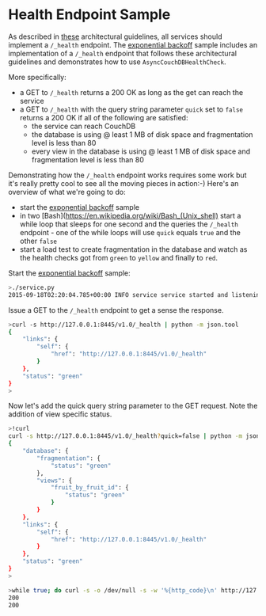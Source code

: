 # Health Endpoint Sample
As described in [these](https://github.com/simonsdave/microservice-architecture)
architectural guidelines, all services should implement a ```/_health```
endpoint.
The [exponential backoff](../exp_backoff) sample includes an implementation
of a ```/_health``` endpoint that follows these architectural guidelines
and demonstrates how to use ```AsyncCouchDBHealthCheck```.

More specifically:

* a GET to ```/_health``` returns a 200 OK as long as the get can
reach the service
* a GET to ```/_health``` with the query string parameter ```quick```
set to ```false``` returns a 200 OK if all of the following are satisfied:
  * the service can reach CouchDB
  * the database is using @ least 1 MB of disk space and
  fragmentation level is less than 80
  * every view in the database is using @ least 1 MB of disk space and
  fragmentation level is less than 80

Demonstrating how the ```/_health``` endpoint works requires
some work but it's really pretty cool to see all the moving pieces
in action:-) Here's an overview of what we're going to do:

* start the [exponential backoff](../exp_backoff) sample
* in two [Bash](https://en.wikipedia.org/wiki/Bash_(Unix_shell)
start a while loop that sleeps for one second and the queries
the ```/_health``` endpoint - one of the while loops will use
```quick``` equals ```true``` and the other ```false```
* start a load test to create fragmentation in the database
and watch as the health checks got from ```green``` to ```yellow```
and finally to ```red```.   

Start the [exponential backoff](../exp_backoff) sample:

```bash
>./service.py
2015-09-18T02:20:04.785+00:00 INFO service service started and listening on http://127.0.0.1:8445 talking to database http://127.0.0.1:5984/tor_async_couchdb_sample
```

Issue a GET to the ```/_health``` endpoint to get a sense the response.

```bash
>curl -s http://127.0.0.1:8445/v1.0/_health | python -m json.tool
{
    "links": {
        "self": {
            "href": "http://127.0.0.1:8445/v1.0/_health"
        }
    },
    "status": "green"
}
>
```

Now let's add the quick query string parameter to the GET request.
Note the addition of view specific status.

```bash
>!curl
curl -s http://127.0.0.1:8445/v1.0/_health?quick=false | python -m json.tool
{
    "database": {
        "fragmentation": {
            "status": "green"
        },
        "views": {
            "fruit_by_fruit_id": {
                "status": "green"
            }
        }
    },
    "links": {
        "self": {
            "href": "http://127.0.0.1:8445/v1.0/_health"
        }
    },
    "status": "green"
}
>
```

```bash
>while true; do curl -s -o /dev/null -s -w '%{http_code}\n' http://127.0.0.1:8445/v1.0/_health; sleep 1; done
200
200
```
